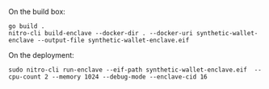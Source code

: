 On the build box:

```shell
go build .
nitro-cli build-enclave --docker-dir . --docker-uri synthetic-wallet-enclave --output-file synthetic-wallet-enclave.eif
```

On the deployment:

```shell
sudo nitro-cli run-enclave --eif-path synthetic-wallet-enclave.eif  --cpu-count 2 --memory 1024 --debug-mode --enclave-cid 16
```
